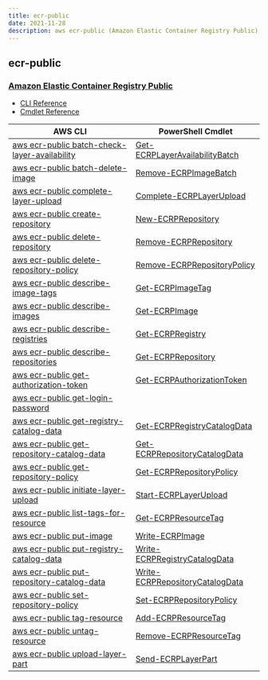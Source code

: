 ```yaml
---
title: ecr-public
date: 2021-11-28
description: aws ecr-public (Amazon Elastic Container Registry Public) command/cmdlet list.
---
```


## ecr-public

### [Amazon Elastic Container Registry Public](https://aws.amazon.com/ecr/)

* [CLI Reference](https://docs.aws.amazon.com/cli/latest/reference/ecr-public/index.html)
* [Cmdlet Reference](https://docs.aws.amazon.com/powershell/latest/reference/items/ECRPublic_cmdlets.html)

|AWS CLI|PowerShell Cmdlet|
|----|----|
|[aws ecr-public batch-check-layer-availability](https://docs.aws.amazon.com/cli/latest/reference/ecr-public/batch-check-layer-availability.html)|[Get-ECRPLayerAvailabilityBatch](https://docs.aws.amazon.com/powershell/latest/reference/items/Get-ECRPLayerAvailabilityBatch.html)|
|[aws ecr-public batch-delete-image](https://docs.aws.amazon.com/cli/latest/reference/ecr-public/batch-delete-image.html)|[Remove-ECRPImageBatch](https://docs.aws.amazon.com/powershell/latest/reference/items/Remove-ECRPImageBatch.html)|
|[aws ecr-public complete-layer-upload](https://docs.aws.amazon.com/cli/latest/reference/ecr-public/complete-layer-upload.html)|[Complete-ECRPLayerUpload](https://docs.aws.amazon.com/powershell/latest/reference/items/Complete-ECRPLayerUpload.html)|
|[aws ecr-public create-repository](https://docs.aws.amazon.com/cli/latest/reference/ecr-public/create-repository.html)|[New-ECRPRepository](https://docs.aws.amazon.com/powershell/latest/reference/items/New-ECRPRepository.html)|
|[aws ecr-public delete-repository](https://docs.aws.amazon.com/cli/latest/reference/ecr-public/delete-repository.html)|[Remove-ECRPRepository](https://docs.aws.amazon.com/powershell/latest/reference/items/Remove-ECRPRepository.html)|
|[aws ecr-public delete-repository-policy](https://docs.aws.amazon.com/cli/latest/reference/ecr-public/delete-repository-policy.html)|[Remove-ECRPRepositoryPolicy](https://docs.aws.amazon.com/powershell/latest/reference/items/Remove-ECRPRepositoryPolicy.html)|
|[aws ecr-public describe-image-tags](https://docs.aws.amazon.com/cli/latest/reference/ecr-public/describe-image-tags.html)|[Get-ECRPImageTag](https://docs.aws.amazon.com/powershell/latest/reference/items/Get-ECRPImageTag.html)|
|[aws ecr-public describe-images](https://docs.aws.amazon.com/cli/latest/reference/ecr-public/describe-images.html)|[Get-ECRPImage](https://docs.aws.amazon.com/powershell/latest/reference/items/Get-ECRPImage.html)|
|[aws ecr-public describe-registries](https://docs.aws.amazon.com/cli/latest/reference/ecr-public/describe-registries.html)|[Get-ECRPRegistry](https://docs.aws.amazon.com/powershell/latest/reference/items/Get-ECRPRegistry.html)|
|[aws ecr-public describe-repositories](https://docs.aws.amazon.com/cli/latest/reference/ecr-public/describe-repositories.html)|[Get-ECRPRepository](https://docs.aws.amazon.com/powershell/latest/reference/items/Get-ECRPRepository.html)|
|[aws ecr-public get-authorization-token](https://docs.aws.amazon.com/cli/latest/reference/ecr-public/get-authorization-token.html)|[Get-ECRPAuthorizationToken](https://docs.aws.amazon.com/powershell/latest/reference/items/Get-ECRPAuthorizationToken.html)|
|[aws ecr-public get-login-password](https://docs.aws.amazon.com/cli/latest/reference/ecr-public/get-login-password.html)||
|[aws ecr-public get-registry-catalog-data](https://docs.aws.amazon.com/cli/latest/reference/ecr-public/get-registry-catalog-data.html)|[Get-ECRPRegistryCatalogData](https://docs.aws.amazon.com/powershell/latest/reference/items/Get-ECRPRegistryCatalogData.html)|
|[aws ecr-public get-repository-catalog-data](https://docs.aws.amazon.com/cli/latest/reference/ecr-public/get-repository-catalog-data.html)|[Get-ECRPRepositoryCatalogData](https://docs.aws.amazon.com/powershell/latest/reference/items/Get-ECRPRepositoryCatalogData.html)|
|[aws ecr-public get-repository-policy](https://docs.aws.amazon.com/cli/latest/reference/ecr-public/get-repository-policy.html)|[Get-ECRPRepositoryPolicy](https://docs.aws.amazon.com/powershell/latest/reference/items/Get-ECRPRepositoryPolicy.html)|
|[aws ecr-public initiate-layer-upload](https://docs.aws.amazon.com/cli/latest/reference/ecr-public/initiate-layer-upload.html)|[Start-ECRPLayerUpload](https://docs.aws.amazon.com/powershell/latest/reference/items/Start-ECRPLayerUpload.html)|
|[aws ecr-public list-tags-for-resource](https://docs.aws.amazon.com/cli/latest/reference/ecr-public/list-tags-for-resource.html)|[Get-ECRPResourceTag](https://docs.aws.amazon.com/powershell/latest/reference/items/Get-ECRPResourceTag.html)|
|[aws ecr-public put-image](https://docs.aws.amazon.com/cli/latest/reference/ecr-public/put-image.html)|[Write-ECRPImage](https://docs.aws.amazon.com/powershell/latest/reference/items/Write-ECRPImage.html)|
|[aws ecr-public put-registry-catalog-data](https://docs.aws.amazon.com/cli/latest/reference/ecr-public/put-registry-catalog-data.html)|[Write-ECRPRegistryCatalogData](https://docs.aws.amazon.com/powershell/latest/reference/items/Write-ECRPRegistryCatalogData.html)|
|[aws ecr-public put-repository-catalog-data](https://docs.aws.amazon.com/cli/latest/reference/ecr-public/put-repository-catalog-data.html)|[Write-ECRPRepositoryCatalogData](https://docs.aws.amazon.com/powershell/latest/reference/items/Write-ECRPRepositoryCatalogData.html)|
|[aws ecr-public set-repository-policy](https://docs.aws.amazon.com/cli/latest/reference/ecr-public/set-repository-policy.html)|[Set-ECRPRepositoryPolicy](https://docs.aws.amazon.com/powershell/latest/reference/items/Set-ECRPRepositoryPolicy.html)|
|[aws ecr-public tag-resource](https://docs.aws.amazon.com/cli/latest/reference/ecr-public/tag-resource.html)|[Add-ECRPResourceTag](https://docs.aws.amazon.com/powershell/latest/reference/items/Add-ECRPResourceTag.html)|
|[aws ecr-public untag-resource](https://docs.aws.amazon.com/cli/latest/reference/ecr-public/untag-resource.html)|[Remove-ECRPResourceTag](https://docs.aws.amazon.com/powershell/latest/reference/items/Remove-ECRPResourceTag.html)|
|[aws ecr-public upload-layer-part](https://docs.aws.amazon.com/cli/latest/reference/ecr-public/upload-layer-part.html)|[Send-ECRPLayerPart](https://docs.aws.amazon.com/powershell/latest/reference/items/Send-ECRPLayerPart.html)|

